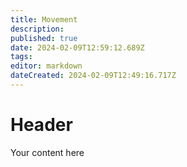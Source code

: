 ```yaml
---
title: Movement
description: 
published: true
date: 2024-02-09T12:59:12.689Z
tags: 
editor: markdown
dateCreated: 2024-02-09T12:49:16.717Z
---
```


# Header
Your content here